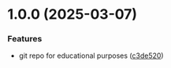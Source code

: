 # 1.0.0 (2025-03-07)


### Features

* git repo for educational purposes ([c3de520](https://github.com/esmagashimova/git-extended/commit/c3de520f77353fc2195f1f21468aaebcf56d4d25))




